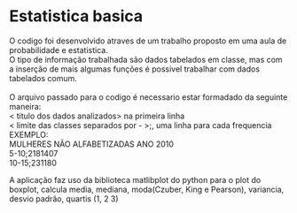 # Estatistica basica
  O codigo foi desenvolvido atraves de um trabalho proposto em uma aula de probabilidade e estatistica.<br>
  O tipo de informação trabalhada são dados tabelados em classe, mas com a inserção de mais algumas funções é possivel trabalhar com dados tabelados comum.<br><br>
  O arquivo passado para o codigo é necessario estar formadado da seguinte maneira:<br>
  < titulo dos dados analizados> na primeira linha<br>
  < limite das classes separados por - >;<frequencia>, uma linha para cada frequencia<br>
    EXEMPLO:<br>
MULHERES NÃO ALFABETIZADAS ANO 2010<br>
5-10;2181407<br>
10-15;231180 <br>

  A aplicação faz uso da biblioteca matlibplot do python para o plot do boxplot, calcula media, mediana, moda(Czuber, King e Pearson), variancia, desvio padrão, quartis (1, 2 3)<br>
